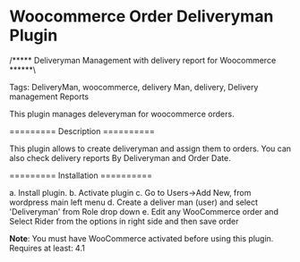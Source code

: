 # Woocommerce Order Deliveryman Plugin
/***** Deliveryman Management with delivery report for Woocommerce ******\

Tags: DeliveryMan, woocommerce, delivery Man, delivery, Delivery management Reports


This plugin manages deleveryman for woocommerce orders.

========= Description ==========

This plugin allows to create deliveryman and assign them to orders. You can also check delivery reports By Deliveryman and Order Date.

========= Installation ==========

a. Install plugin.
b. Activate plugin
c. Go to Users->Add New, from wordpress main left menu
d. Create a deliver man (user) and select 'Deliveryman' from Role drop down
e. Edit any WooCommerce order and Select Rider from the options in right side and then save order

**Note**: You must have WooCommerce activated before using this plugin. Requires at least: 4.1

